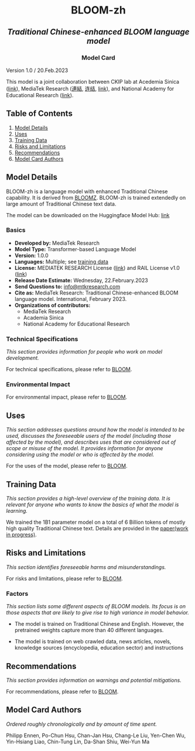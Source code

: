 <h1 style='text-align: center '>BLOOM-zh</h1> 
<h2 style='text-align: center '><em>Traditional Chinese-enhanced BLOOM language model</em> </h2> 
<h3 style='text-align: center '>Model Card</h3>

Version 1.0 / 20.Feb.2023

This model is a joint collaboration between CKIP lab at Acedemia Sinica ([link](https://ckip.iis.sinica.edu.tw/)), MediaTek Research ([連結](https://www.mtkresearch.com/), [连结](https://www.mtkresearch.com/zh-hans/), [link](https://www.mtkresearch.com/en/)), and National Academy for Educational Research ([link](https://www.naer.edu.tw/)).

## Table of Contents
1. [Model Details](#model-details)
2. [Uses](#uses)
3. [Training Data](#training-data)
4. [Risks and Limitations](#risks-and-limitations)
5. [Recommendations](#recommendations)
6. [Model Card Authors](#model-card-authors)

## Model Details  
BLOOM-zh is a language model with enhanced Traditional Chinese capability. It is derived from [BLOOMZ](https://huggingface.co/bigscience/bloomz). 
BLOOM-zh is trained extendedly on large amount of Traditional Chinese text data.

The model can be downloaded on the Huggingface Model Hub: [link](https://huggingface.co/ckip-joint/bloom-1b1-zh)

### Basics
    
* **Developed by:** MediaTek Research
* **Model Type:** Transformer-based Language Model
* **Version:** 1.0.0
* **Languages:** Multiple; see [training data](#training-data)
* **License:** MEDIATEK RESEARCH License ([link](https://huggingface.co/ckip-joint/bloom-1b1-zh/blob/main/LICENSE_MR.md)) and RAIL License v1.0 ([link](https://huggingface.co/spaces/bigscience/license))
* **Release Date Estimate:** Wednesday, 22.February.2023
* **Send Questions to:** info@mtkresearch.com
* **Cite as:** MediaTek Research: Traditional Chinese-enhanced BLOOM language model. International, February 2023.
* **Organizations of contributors:** 
  * MediaTek Research
  * Academia Sinica
  * National Academy for Educational Research


### Technical Specifications
*This section provides information for people who work on model development.*

For technical specifications, please refer to [BLOOM](https://huggingface.co/bigscience/bloom-1b1#model-details).

### Environmental Impact

For environmental impact, please refer to [BLOOM](https://huggingface.co/bigscience/bloom-1b1#model-details).

## Uses

*This section addresses questions around how the model is intended to be used, discusses the foreseeable users of the model (including those affected by the model), and describes uses that are considered out of scope or misuse of the model. 
It provides information for anyone considering using the model or who is affected by the model.*

For the uses of the model, please refer to [BLOOM](https://huggingface.co/bigscience/bloom-1b1#uses).

## Training Data
*This section provides a high-level overview of the training data. It is relevant for anyone who wants to know the basics of what the model is learning.*
    
We trained the 1B1 parameter model on a total of 6 Billion tokens of mostly high quality Traditional Chinese text. Details are provided in the [paper(work in progress)](https://arxiv.org/).

## Risks and Limitations
*This section identifies foreseeable harms and misunderstandings.*
    
For risks and limitations, please refer to [BLOOM](https://huggingface.co/bigscience/bloom-1b1#risks-and-limitations).

### Factors 
*This section lists some different aspects of BLOOM models. Its focus is on those aspects that are likely to give rise to high variance in model behavior.*

- The model is trained on Traditional Chinese and English. However, the pretrained weights capture more than 40 different languages.

- The model is trained on web crawled data, news articles, novels, knowledge sources (encyclopedia, education sector) and instructions


## Recommendations

*This section provides information on warnings and potential mitigations.*

For recommendations, please refer to [BLOOM](https://huggingface.co/bigscience/bloom-1b1#recommendations).

    
## Model Card Authors
*Ordered roughly chronologically and by amount of time spent.*

Philipp Ennen, Po-Chun Hsu, Chan-Jan Hsu, Chang-Le Liu, Yen-Chen Wu, Yin-Hsiang Liao, Chin-Tung Lin, Da-Shan Shiu, Wei-Yun Ma
<!-- # Bloom_eval -->
